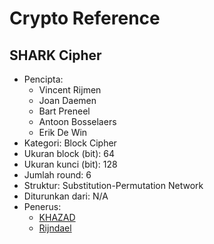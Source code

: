 # Crypto Reference

## SHARK Cipher

* Pencipta:
    - Vincent Rijmen
    - Joan Daemen
    - Bart Preneel
    - Antoon Bosselaers
    - Erik De Win
* Kategori: Block Cipher
* Ukuran block (bit): 64
* Ukuran kunci (bit): 128
* Jumlah round: 6
* Struktur: Substitution-Permutation Network
* Diturunkan dari: N/A
* Penerus: 
    - [KHAZAD](../KHAZAD)
    - [Rijndael](../Rijndael)